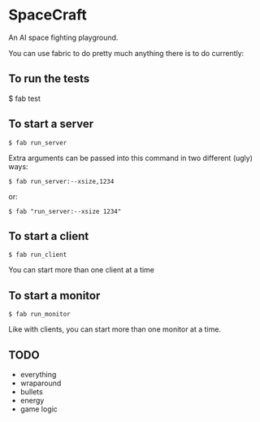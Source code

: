 SpaceCraft
==========

An AI space fighting playground.

You can use fabric to do pretty much anything there is to do currently:

To run the tests
----------------

$ fab test


To start a server
-----------------

    $ fab run_server

Extra arguments can be passed into this command in two different (ugly) ways:

    $ fab run_server:--xsize,1234

or:

    $ fab "run_server:--xsize 1234"


To start a client
-----------------

    $ fab run_client

You can start more than one client at a time


To start a monitor
------------------

    $ fab run_monitor

Like with clients, you can start more than one monitor at a time.


TODO
----

- everything
- wraparound
- bullets
- energy
- game logic

